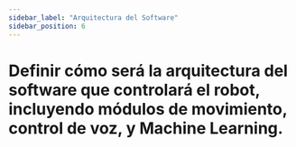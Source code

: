 ```yaml
---
sidebar_label: "Arquitectura del Software"
sidebar_position: 6
---
```


# Definir cómo será la arquitectura del software que controlará el robot, incluyendo módulos de movimiento, control de voz, y Machine Learning.
